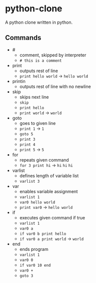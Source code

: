 # python-clone
A python clone written in python.

## Commands

- \#
  - comment, skipped by interpreter
  - `# this is a comment`
- print
  - outputs rest of line
  - `print hello world` -> `hello world`
- printin
  - outputs rest of line with no newline
- skip
  - skips next line
  - `skip`
  - `print hello`
  - `print world` -> `world`
- goto
  - goes to given line
  - `print 1` -> `1`
  - `goto 5`
  - `print 3`
  - `print 4`
  - `print 5` -> `5`
- for
  - repeats given command
  - `for 3 print hi` -> `hi` `hi` `hi`
- varlist
  - defines length of variable list
  - `varlist 3`
- var
  - enables variable assignment
  - `varlist 1`
  - `var0 hello world`
  - `print var0` -> `hello world`
- if
  - executes given command if true
  - `varlist 1`
  - `var0 a`
  - `if var0 b print hello`
  - `if var0 a print world` -> `world`
- end
  - ends program
  - `varlist 1`
  - `var0 0`
  - `if var0 10 end`
  - `var0 +`
  - `goto 3`
